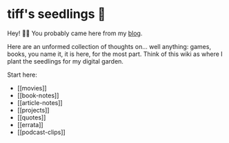 # tiff's seedlings 🌱

Hey! 👋🏽 You probably came here from my [blog](https://tiffanywhite.blog).

Here are an unformed collection of thoughts on... well anything: games, books, you name it, it is here, for the most part. Think of this wiki as where I plant the seedlings for my digital garden.

Start here:

- [[movies]]
- [[book-notes]]
- [[article-notes]]
- [[projects]]
- [[quotes]]
- [[errata]]
- [[podcast-clips]]